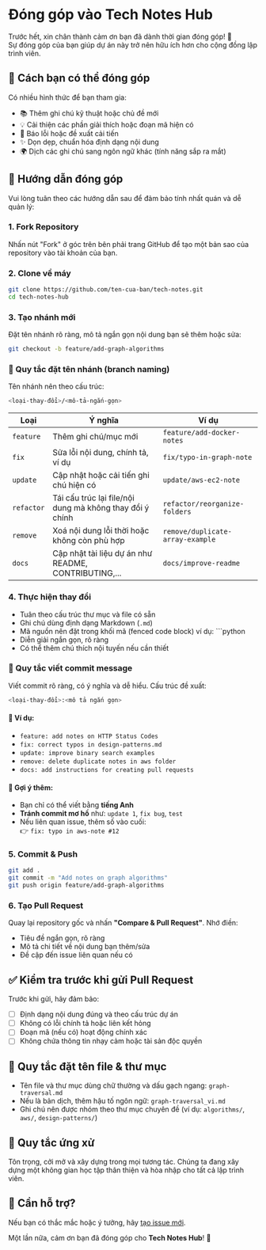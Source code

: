 # Đóng góp vào Tech Notes Hub

Trước hết, xin chân thành cảm ơn bạn đã dành thời gian đóng góp! 🎉  
Sự đóng góp của bạn giúp dự án này trở nên hữu ích hơn cho cộng đồng lập trình viên.

## 🚀 Cách bạn có thể đóng góp

Có nhiều hình thức để bạn tham gia:

- 📚 Thêm ghi chú kỹ thuật hoặc chủ đề mới
- 💡 Cải thiện các phần giải thích hoặc đoạn mã hiện có
- 🐛 Báo lỗi hoặc đề xuất cải tiến
- ✨ Dọn dẹp, chuẩn hóa định dạng nội dung
- 🌍 Dịch các ghi chú sang ngôn ngữ khác (tính năng sắp ra mắt)

## 📝 Hướng dẫn đóng góp

Vui lòng tuân theo các hướng dẫn sau để đảm bảo tính nhất quán và dễ quản lý:

### 1. Fork Repository

Nhấn nút "Fork" ở góc trên bên phải trang GitHub để tạo một bản sao của repository vào tài khoản của bạn.

### 2. Clone về máy

```bash
git clone https://github.com/ten-cua-ban/tech-notes.git
cd tech-notes-hub
```

### 3. Tạo nhánh mới

Đặt tên nhánh rõ ràng, mô tả ngắn gọn nội dung bạn sẽ thêm hoặc sửa:

```bash
git checkout -b feature/add-graph-algorithms
```

### 🧩 Quy tắc đặt tên nhánh (branch naming)

Tên nhánh nên theo cấu trúc:

```bash
<loại-thay-đổi>/<mô-tả-ngắn-gọn>
```

| Loại       | Ý nghĩa                                                  | Ví dụ                            |
| ---------- | -------------------------------------------------------- | -------------------------------- |
| `feature`  | Thêm ghi chú/mục mới                                     | `feature/add-docker-notes`       |
| `fix`      | Sửa lỗi nội dung, chính tả, ví dụ                        | `fix/typo-in-graph-note`         |
| `update`   | Cập nhật hoặc cải tiến ghi chú hiện có                   | `update/aws-ec2-note`            |
| `refactor` | Tái cấu trúc lại file/nội dung mà không thay đổi ý chính | `refactor/reorganize-folders`    |
| `remove`   | Xoá nội dung lỗi thời hoặc không còn phù hợp             | `remove/duplicate-array-example` |
| `docs`     | Cập nhật tài liệu dự án như README, CONTRIBUTING,...     | `docs/improve-readme`            |

### 4. Thực hiện thay đổi

* Tuân theo cấu trúc thư mục và file có sẵn
* Ghi chú dùng định dạng Markdown (`.md`)
* Mã nguồn nên đặt trong khối mã (fenced code block) ví dụ: \`\`\`python
* Diễn giải ngắn gọn, rõ ràng
* Có thể thêm chú thích nội tuyến nếu cần thiết

### 💬 Quy tắc viết commit message

Viết commit rõ ràng, có ý nghĩa và dễ hiểu. Cấu trúc đề xuất:

```bash
<loại-thay-đổi>:<mô tả ngắn gọn>
```

#### 📌 Ví dụ:

- `feature: add notes on HTTP Status Codes`
- `fix: correct typos in design-patterns.md`
- `update: improve binary search examples`
- `remove: delete duplicate notes in aws folder`
- `docs: add instructions for creating pull requests`

#### 🧠 Gợi ý thêm:

- Bạn chỉ có thể viết bằng **tiếng Anh**
- **Tránh commit mơ hồ** như: `update 1`, `fix bug`, `test`
- Nếu liên quan issue, thêm số vào cuối:  
  👉 `fix: typo in aws-note #12`


### 5. Commit & Push

```bash
git add .
git commit -m "Add notes on graph algorithms"
git push origin feature/add-graph-algorithms
```

### 6. Tạo Pull Request

Quay lại repository gốc và nhấn **"Compare & Pull Request"**. Nhớ điền:

* Tiêu đề ngắn gọn, rõ ràng
* Mô tả chi tiết về nội dung bạn thêm/sửa
* Đề cập đến issue liên quan nếu có

## ✅ Kiểm tra trước khi gửi Pull Request

Trước khi gửi, hãy đảm bảo:

* [ ] Định dạng nội dung đúng và theo cấu trúc dự án
* [ ] Không có lỗi chính tả hoặc liên kết hỏng
* [ ] Đoạn mã (nếu có) hoạt động chính xác
* [ ] Không chứa thông tin nhạy cảm hoặc tài sản độc quyền

## 📁 Quy tắc đặt tên file & thư mục

* Tên file và thư mục dùng chữ thường và dấu gạch ngang: `graph-traversal.md`
* Nếu là bản dịch, thêm hậu tố ngôn ngữ: `graph-traversal_vi.md`
* Ghi chú nên được nhóm theo thư mục chuyên đề (ví dụ: `algorithms/`, `aws/`, `design-patterns/`)

## 🤝 Quy tắc ứng xử

Tôn trọng, cởi mở và xây dựng trong mọi tương tác. Chúng ta đang xây dựng một không gian học tập thân thiện và hòa nhập cho tất cả lập trình viên.

## 📩 Cần hỗ trợ?

Nếu bạn có thắc mắc hoặc ý tưởng, hãy [tạo issue mới](https://github.com/tech-notes-hub/tech-notes/issues).

Một lần nữa, cảm ơn bạn đã đóng góp cho **Tech Notes Hub**! 🙌
